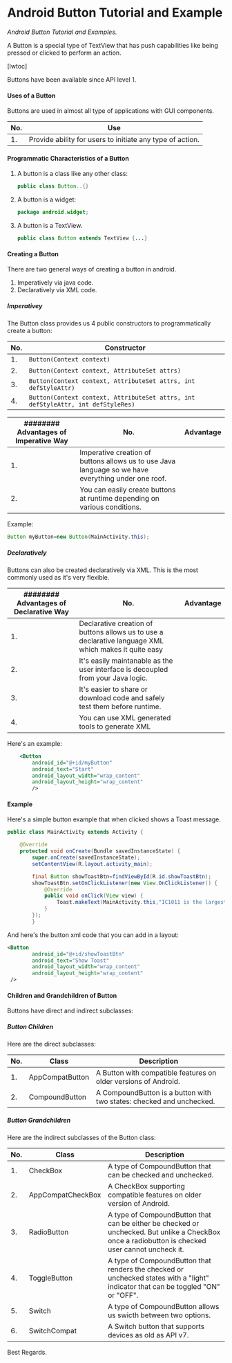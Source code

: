 # Android Button Tutorial and Example

_Android Button Tutorial and Examples._

A Button is a special type of TextView that has push capabilities like being pressed or clicked to perform an action.

[lwtoc]

Buttons have been available since API level 1.

#### Uses of a Button

Buttons are used in almost all type of applications with GUI components.

| No. | Use |
| --- | --- |
| 1. | Provide ability for users to initiate any type of action. |

#### Programmatic Characteristics of a Button

1. A button is a class like any other class:
    
    ```java
    public class Button..{}
    ```
    
2. A button is a widget:
    
    ```java
    package android.widget;
    ```
    
3. A button is a TextView.
    
    ```java
    public class Button extends TextView {...}
    ```
    

#### Creating a Button

There are two general ways of creating a button in android.

1. Imperatively via java code.
2. Declaratively via XML code.

##### Imperativey

The Button class provides us 4 public constructors to programmatically create a button:

| No. | Constructor |
| --- | --- |
| 1. | `Button(Context context)` |
| 2. | `Button(Context context, AttributeSet attrs)` |
| 3. | `Button(Context context, AttributeSet attrs, int defStyleAttr)` |
| 4. | `Button(Context context, AttributeSet attrs, int defStyleAttr, int defStyleRes)` |

| ######## Advantages of Imperative Way | No. | Advantage |
| --- | --- | --- |
| 1. | Imperative creation of buttons allows us to use Java language so we have everything under one roof. |
| 2. | You can easily create buttons at runtime depending on various conditions. |

Example:

```java
Button myButton=new Button(MainActivity.this);
```

##### Declaratively

Buttons can also be created declaratively via XML. This is the most commonly used as it's very flexible.

| ######## Advantages of Declarative Way | No. | Advantage |
| --- | --- | --- |
| 1. | Declarative creation of buttons allows us to use a declarative language XML which makes it quite easy |
| 2. | It's easily maintanable as the user interface is decoupled from your Java logic. |
| 3. | It's easier to share or download code and safely test them before runtime. |
| 4. | You can use XML generated tools to generate XML |

Here's an example:

```xml
    <Button
        android_id="@+id/myButton"
        android_text="Start"
        android_layout_width="wrap_content"
        android_layout_height="wrap_content"
        />
```

#### Example

Here's a simple button example that when clicked shows a Toast message.

```java
public class MainActivity extends Activity {

    @Override
    protected void onCreate(Bundle savedInstanceState) {
        super.onCreate(savedInstanceState);
        setContentView(R.layout.activity_main);

        final Button showToastBtn=findViewById(R.id.showToastBtn);
        showToastBtn.setOnClickListener(new View.OnClickListener() {
            @Override
            public void onClick(View view) {
                Toast.makeText(MainActivity.this,"IC1011 is the largest Galaxy ever discovered",Toast.LENGTH_SHORT).show();
            }
        });
        }
```

And here's the button xml code that you can add in a layout:

```xml
<Button
        android_id="@+id/showToastBtn"
        android_text="Show Toast"
        android_layout_width="wrap_content"
        android_layout_height="wrap_content"
 />
```

#### Children and Grandchildren of Button

Buttons have direct and indirect subclasses:

##### Button Children

Here are the direct subclasses:

| No. | Class | Description |
| --- | --- | --- |
| 1. | AppCompatButton | A Button with compatible features on older versions of Android. |
| 2. | CompoundButton | A CompoundButton is a button with two states: checked and unchecked. |

##### Button Grandchildren

Here are the indirect subclasses of the Button class:

| No. | Class | Description |
| --- | --- | --- |
| 1. | CheckBox | A type of CompoundButton that can be checked and unchecked. |
| 2. | AppCompatCheckBox | A CheckBox supporting compatible features on older version of Android. |
| 3. | RadioButton | A type of CompoundButton that can be either be checked or unchecked. But unlike a CheckBox once a radiobutton is checked user cannot uncheck it. |
| 4. | ToggleButton | A type of CompoundButton that renders the checked or unchecked states with a "light" indicator that can be toggled "ON" or "OFF". |
| 5. | Switch | A type of CompoundButton allows us swicth between two options. |
| 6. | SwitchCompat | A Switch button that supports devices as old as API v7. |

Best Regards.
